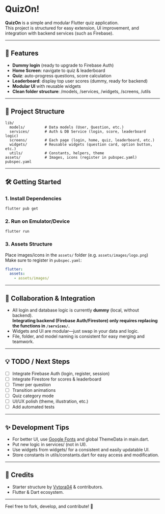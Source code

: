 # QuizOn!

**QuizOn** is a simple and modular Flutter quiz application.  
This project is structured for easy extension, UI improvement, and integration with backend services (such as Firebase).

---

## 🚀 Features

- **Dummy login** (ready to upgrade to Firebase Auth)
- **Home Screen**: navigate to quiz & leaderboard
- **Quiz**: auto-progress questions, score calculation
- **Leaderboard**: display top user scores (dummy, ready for backend)
- **Modular UI** with reusable widgets
- **Clean folder structure**: /models, /services, /widgets, /screens, /utils

---

## 📁 Project Structure

```
lib/
  models/         # Data models (User, Question, etc.)
  services/       # Auth & DB Service (login, score, leaderboard logic)
  screens/        # Each page (login, home, quiz, leaderboard, etc.)
  widgets/        # Reusable widgets (question card, option button, etc.)
  utils/          # Constants, helpers, theme
assets/           # Images, icons (register in pubspec.yaml)
pubspec.yaml
```

---

## 🛠️ Getting Started

### 1. Install Dependencies
```sh
flutter pub get
```

### 2. Run on Emulator/Device
```sh
flutter run
```

### 3. Assets Structure
Place images/icons in the `assets/` folder (e.g. `assets/images/logo.png`)  
Make sure to register in `pubspec.yaml`:
```yaml
flutter:
  assets:
    - assets/images/
```

---

## 👤 Collaboration & Integration

- All login and database logic is currently **dummy** (local, without backend).  
  **Integrating backend (Firebase Auth/Firestore) only requires replacing the functions in `/services/`.**
- Widgets and UI are modular—just swap in your data and logic.
- File, folder, and model naming is consistent for easy merging and teamwork.

---

## 💡 TODO / Next Steps

- [ ] Integrate Firebase Auth (login, register, session)
- [ ] Integrate Firestore for scores & leaderboard
- [ ] Timer per question
- [ ] Transition animations
- [ ] Quiz category mode
- [ ] UI/UX polish (theme, illustration, etc.)
- [ ] Add automated tests

---

## ✨ Development Tips

- For better UI, use [Google Fonts](https://pub.dev/packages/google_fonts) and global ThemeData in main.dart.
- Put new logic in services/ (not in UI).
- Use widgets from widgets/ for a consistent and easily updatable UI.
- Store constants in utils/constants.dart for easy access and modification.

---

## 📝 Credits

- Starter structure by [Vytora04](https://github.com/Vytora04) & contributors.
- Flutter & Dart ecosystem.

---

Feel free to fork, develop, and contribute! 🚀